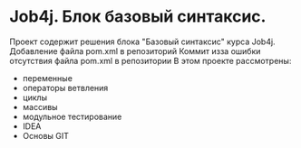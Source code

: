 # Job4j. Блок базовый синтаксис.
Проект содержит решения блока "Базовый синтаксис" курса Job4j.
Добавление файла pom.xml в репозиторий
Коммит изза ошибки отсутствия файла pom.xml в репозитории
В этом проекте рассмотрены: 
- переменные
- операторы ветвления
- циклы
- массивы
- модульное тестирование
- IDEA
- Основы GIT